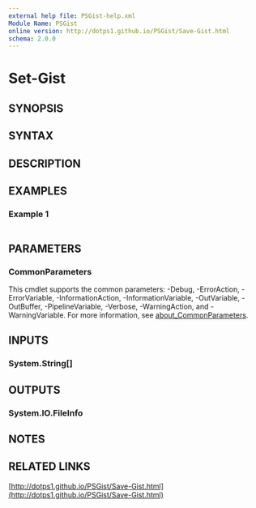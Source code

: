 ```yaml
---
external help file: PSGist-help.xml
Module Name: PSGist
online version: http://dotps1.github.io/PSGist/Save-Gist.html
schema: 2.0.0
---
```


# Set-Gist

## SYNOPSIS


## SYNTAX

## DESCRIPTION


## EXAMPLES

### Example 1
```powershell

```



## PARAMETERS

### CommonParameters
This cmdlet supports the common parameters: -Debug, -ErrorAction, -ErrorVariable, -InformationAction, -InformationVariable, -OutVariable, -OutBuffer, -PipelineVariable, -Verbose, -WarningAction, and -WarningVariable. For more information, see [about_CommonParameters](http://go.microsoft.com/fwlink/?LinkID=113216).

## INPUTS

### System.String[]

## OUTPUTS

### System.IO.FileInfo

## NOTES

## RELATED LINKS

[http://dotps1.github.io/PSGist/Save-Gist.html](http://dotps1.github.io/PSGist/Save-Gist.html)

